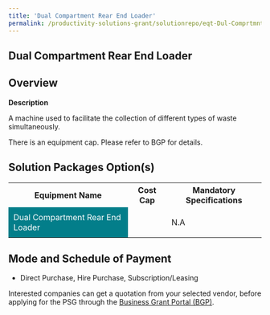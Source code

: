 ```yaml
---
title: 'Dual Compartment Rear End Loader'
permalink: /productivity-solutions-grant/solutionrepo/eqt-Dul-Comprtmnt-Rr-End-Lodr-Envronmntl-Srvcs
---
```


## Dual Compartment Rear End Loader

## Overview

**Description**

A machine used to facilitate the collection of different types of waste simultaneously. 

There is an equipment cap. Please refer to BGP for details.

## Solution Packages Option(s)

<table>
<tr>
<th><b>Equipment Name</b></th>
<th><b>Cost Cap</b></th>
<th><b>Mandatory Specifications</b></th>
</tr>
<tr>
<td style='padding: 10px; background-color: #037E8A; color: #FFFFFF;'>Dual Compartment Rear End Loader</td>
<td style='padding: 10px;'></td>
<td style='padding: 10px;'>N.A</td>
</tr>
</table>

## Mode and Schedule of Payment

 - Direct Purchase, Hire Purchase, Subscription/Leasing

Interested companies can get a quotation from your selected vendor, before applying for the PSG through the <a href='https://www.businessgrants.gov.sg/' target='_blank' rel='noopener'>Business Grant Portal (BGP)</a>.

<script src="/jquery/resize-tables.js"></script>
